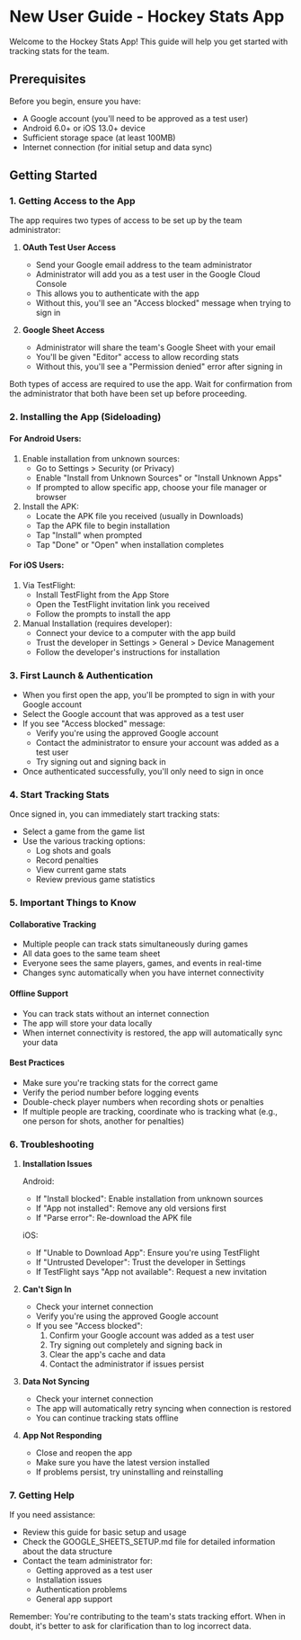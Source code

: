 # New User Guide - Hockey Stats App

Welcome to the Hockey Stats App! This guide will help you get started with tracking stats for the team.

## Prerequisites

Before you begin, ensure you have:
- A Google account (you'll need to be approved as a test user)
- Android 6.0+ or iOS 13.0+ device
- Sufficient storage space (at least 100MB)
- Internet connection (for initial setup and data sync)

## Getting Started

### 1. Getting Access to the App
The app requires two types of access to be set up by the team administrator:

1. **OAuth Test User Access**
   - Send your Google email address to the team administrator
   - Administrator will add you as a test user in the Google Cloud Console
   - This allows you to authenticate with the app
   - Without this, you'll see an "Access blocked" message when trying to sign in

2. **Google Sheet Access**
   - Administrator will share the team's Google Sheet with your email
   - You'll be given "Editor" access to allow recording stats
   - Without this, you'll see a "Permission denied" error after signing in

Both types of access are required to use the app. Wait for confirmation from the administrator that both have been set up before proceeding.

### 2. Installing the App (Sideloading)

#### For Android Users:
1. Enable installation from unknown sources:
   - Go to Settings > Security (or Privacy)
   - Enable "Install from Unknown Sources" or "Install Unknown Apps"
   - If prompted to allow specific app, choose your file manager or browser
2. Install the APK:
   - Locate the APK file you received (usually in Downloads)
   - Tap the APK file to begin installation
   - Tap "Install" when prompted
   - Tap "Done" or "Open" when installation completes

#### For iOS Users:
1. Via TestFlight:
   - Install TestFlight from the App Store
   - Open the TestFlight invitation link you received
   - Follow the prompts to install the app
2. Manual Installation (requires developer):
   - Connect your device to a computer with the app build
   - Trust the developer in Settings > General > Device Management
   - Follow the developer's instructions for installation

### 3. First Launch & Authentication
- When you first open the app, you'll be prompted to sign in with your Google account
- Select the Google account that was approved as a test user
- If you see "Access blocked" message:
  - Verify you're using the approved Google account
  - Contact the administrator to ensure your account was added as a test user
  - Try signing out and signing back in
- Once authenticated successfully, you'll only need to sign in once

### 4. Start Tracking Stats
Once signed in, you can immediately start tracking stats:
- Select a game from the game list
- Use the various tracking options:
  - Log shots and goals
  - Record penalties
  - View current game stats
  - Review previous game statistics

### 5. Important Things to Know

#### Collaborative Tracking
- Multiple people can track stats simultaneously during games
- All data goes to the same team sheet
- Everyone sees the same players, games, and events in real-time
- Changes sync automatically when you have internet connectivity

#### Offline Support
- You can track stats without an internet connection
- The app will store your data locally
- When internet connectivity is restored, the app will automatically sync your data

#### Best Practices
- Make sure you're tracking stats for the correct game
- Verify the period number before logging events
- Double-check player numbers when recording shots or penalties
- If multiple people are tracking, coordinate who is tracking what (e.g., one person for shots, another for penalties)

### 6. Troubleshooting

1. **Installation Issues**
   
   Android:
   - If "Install blocked": Enable installation from unknown sources
   - If "App not installed": Remove any old versions first
   - If "Parse error": Re-download the APK file
   
   iOS:
   - If "Unable to Download App": Ensure you're using TestFlight
   - If "Untrusted Developer": Trust the developer in Settings
   - If TestFlight says "App not available": Request a new invitation

2. **Can't Sign In**
   - Check your internet connection
   - Verify you're using the approved Google account
   - If you see "Access blocked":
     1. Confirm your Google account was added as a test user
     2. Try signing out completely and signing back in
     3. Clear the app's cache and data
     4. Contact the administrator if issues persist

3. **Data Not Syncing**
   - Check your internet connection
   - The app will automatically retry syncing when connection is restored
   - You can continue tracking stats offline

4. **App Not Responding**
   - Close and reopen the app
   - Make sure you have the latest version installed
   - If problems persist, try uninstalling and reinstalling

### 7. Getting Help

If you need assistance:
- Review this guide for basic setup and usage
- Check the GOOGLE_SHEETS_SETUP.md file for detailed information about the data structure
- Contact the team administrator for:
  - Getting approved as a test user
  - Installation issues
  - Authentication problems
  - General app support

Remember: You're contributing to the team's stats tracking effort. When in doubt, it's better to ask for clarification than to log incorrect data.
